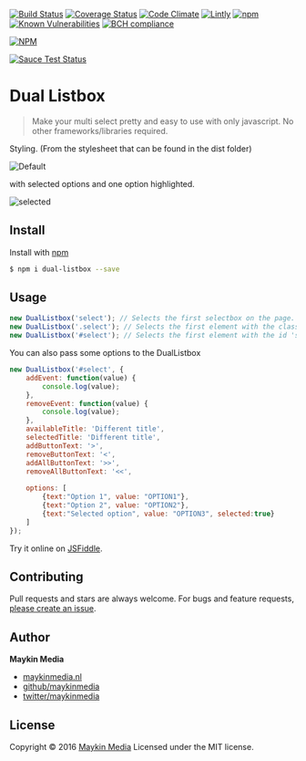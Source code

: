 [![Build Status](https://travis-ci.org/maykinmedia/dual-listbox.svg?branch=master)](https://travis-ci.org/maykinmedia/dual-listbox)
[![Coverage Status](https://coveralls.io/repos/github/maykinmedia/dual-listbox/badge.svg?branch=master)](https://coveralls.io/github/maykinmedia/dual-listbox?branch=master)
[![Code Climate](https://codeclimate.com/github/maykinmedia/dual-listbox/badges/gpa.svg)](https://codeclimate.com/github/maykinmedia/dual-listbox)
[![Lintly](https://lintly.com/gh/maykinmedia/dual-listbox/badge.svg)](https://lintly.com/gh/maykinmedia/dual-listbox/)
[![npm](https://img.shields.io/npm/dw/dual-listbox.svg)](https://github.com/maykinmedia/dual-listbox)
[![Known Vulnerabilities](https://snyk.io/test/github/maykinmedia/dual-listbox/badge.svg)](https://snyk.io/test/github/maykinmedia/dual-listbox)
[![BCH compliance](https://bettercodehub.com/edge/badge/maykinmedia/dual-listbox?branch=master)](https://bettercodehub.com/)

[![NPM](https://nodei.co/npm/dual-listbox.png?downloads=true&downloadRank=true&stars=true)](https://nodei.co/npm/dual-listbox/)

[![Sauce Test Status](https://saucelabs.com/browser-matrix/jostcrow.svg)](https://saucelabs.com/u/jostcrow)

# Dual Listbox

> Make your multi select pretty and easy to use with only javascript. No other frameworks/libraries required.

Styling. (From the stylesheet that can be found in the dist folder)

![Default](screenshots/select1.png)

with selected options and one option highlighted.

![selected](screenshots/select2.png)

## Install

Install with [npm](https://www.npmjs.com/)

```sh
$ npm i dual-listbox --save
```

## Usage

```javascript
new DualListbox('select'); // Selects the first selectbox on the page.
new DualListbox('.select'); // Selects the first element with the class 'select'
new DualListbox('#select'); // Selects the first element with the id 'select'
```

You can also pass some options to the DualListbox

```javascript
new DualListbox('#select', {
    addEvent: function(value) {
        console.log(value);
    },
    removeEvent: function(value) {
        console.log(value);
    },
    availableTitle: 'Different title',
    selectedTitle: 'Different title',
    addButtonText: '>',
    removeButtonText: '<',
    addAllButtonText: '>>',
    removeAllButtonText: '<<',
    
    options: [
        {text:"Option 1", value: "OPTION1"},
        {text:"Option 2", value: "OPTION2"},
        {text:"Selected option", value: "OPTION3", selected:true}
    ]
});
```

Try it online on [JSFiddle](https://jsfiddle.net/pn2zcwre/3/).

## Contributing

Pull requests and stars are always welcome. For bugs and feature requests, [please create an issue](https://github.com/maykinmedia/dual-listbox/issues).

## Author

**Maykin Media**

* [maykinmedia.nl](https://www.maykinmedia.nl/)
* [github/maykinmedia](https://github.com/maykinmedia)
* [twitter/maykinmedia](http://twitter.com/maykinmedia)

## License

Copyright © 2016 [Maykin Media](https://www.maykinmedia.nl/)
Licensed under the MIT license.
